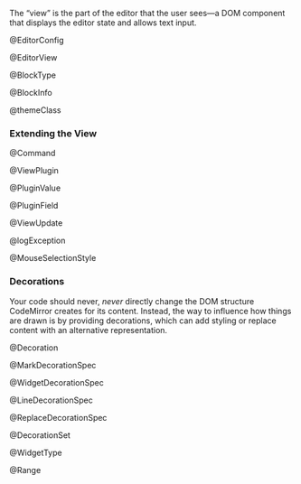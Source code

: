 The “view” is the part of the editor that the user sees—a DOM
component that displays the editor state and allows text input.

@EditorConfig

@EditorView

@BlockType

@BlockInfo

@themeClass

### Extending the View

@Command

@ViewPlugin

@PluginValue

@PluginField

@ViewUpdate

@logException

@MouseSelectionStyle

### Decorations

Your code should never, _never_ directly change the DOM structure
CodeMirror creates for its content. Instead, the way to influence how
things are drawn is by providing decorations, which can add styling or
replace content with an alternative representation.

@Decoration

@MarkDecorationSpec

@WidgetDecorationSpec

@LineDecorationSpec

@ReplaceDecorationSpec

@DecorationSet

@WidgetType

@Range
